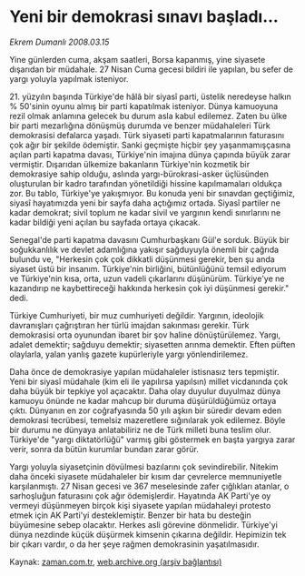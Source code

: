 # Yeni bir demokrasi sınavı başladı...

*Ekrem Dumanlı 2008.03.15*

<tr><td class="metin" colspan="2" style="padding-top: 20px; padding-left: 5px; ">Yine günlerden cuma, akşam saatleri, Borsa kapanmış, yine siyasete dışarıdan bir müdahale. 27 Nisan Cuma gecesi bildiri ile yapılan, bu sefer de yargı yoluyla yapılmak isteniyor.</td></tr><tr><td class="metin" colspan="2" style="padding-top: 20px; padding-left: 5px; "><p>21. yüzyılın başında Türkiye'de hâlâ bir siyasî parti, üstelik neredeyse halkın % 50'sinin oyunu almış bir parti kapatılmak isteniyor. Dünya kamuoyuna rezil olmak anlamına gelecek bu durum asla kabul edilemez. Zaten bu ülke bir parti mezarlığına dönüşmüş durumda ve benzer müdahaleleri Türk demokrasisi defalarca yaşadı. Türk siyaseti parti kapatmalarının faturasını çok ağır bir şekilde ödemiştir. Sanki geçmişte hiçbir şey yaşanmamışçasına açılan parti kapatma davası, Türkiye'nin imajına dünya çapında büyük zarar vermiştir. Dışarıdan ülkemize bakanların Türkiye'nin kozmetik bir demokrasiye sahip olduğu, aslında yargı-bürokrasi-asker üçlüsünden oluşturulan bir kadro tarafından yönetildiği hissine kapılmamaları oldukça zor. Bu tablo, Türkiye'ye yakışmıyor. Bu konuda yeni bir sınavdan geçtiğimiz, siyasî hayatımızda yeni bir sayfa daha açtığımız ortada. Siyasî partiler ne kadar demokrat; sivil toplum ne kadar sivil ve yargının kendi sınırlarını ne kadar bildiği yeni açılan bu sayfada ortaya çıkacak.
<p> Senegal'de parti kapatma davasını Cumhurbaşkanı Gül'e sorduk. Büyük bir soğukkanlılık ve devlet adamlığına yakışır sağduyuyla önemli bir çağrıda bulundu ve, "Herkesin çok çok dikkatli düşünmesi gerekir, ben şu anda siyaset üstü bir insanım. Türkiye'nin birliğini, bütünlüğünü temsil ediyorum ve Türkiye'nin kısa, orta, uzun vadeli çıkarlarını düşünürüm. Türkiye'ye ne kazandırıp ne kaybettireceği hakkında herkesin çok iyi düşünmesi gerekir." dedi.
<p> Türkiye Cumhuriyeti, bir muz cumhuriyeti değildir. Yargının, ideolojik davranışları çağrıştıran her türlü imajdan sakınması gerekir. Türk demokrasisi orta oyunundan ibaret bir şov haline dönüştürülemez. Yargı, adalet demektir; sağduyu demektir; siyasetten arınma demektir. Eften püften olaylarla, yalan yanlış gazete kupürleriyle yargı yönlendirilemez.
<p> Daha önce de demokrasiye yapılan müdahaleler istisnasız ters tepmiştir. Yeni bir siyasî müdahale (kim eli ile yapılırsa yapılsın) millet vicdanında çok daha büyük bir tepkiye yol açacaktır. Daha olay duyulur duyulmaz dünya kamuoyu önünde ne kadar mahcup bir duruma düşürüldüğümüz ortaya çıktı. Dünyanın en zor coğrafyasında 50 yılı aşkın bir süredir devam eden demokrasi tecrübesi, temelsiz mazeretlere sığınılarak yok edilemez. Böyle bir durumu ne dünyaya anlatabiliriz ne de Türk milleti buna teslim olur. Türkiye'de "yargı diktatörlüğü" varmış gibi göstermek en başta yargıya zarar verir, sonra da bütün kurumlar bundan zarar görür. 
<p> Yargı yoluyla siyasetçinin dövülmesi bazılarını çok sevindirebilir. Nitekim daha önceki siyasete müdahaleler bir kısım dar çevrelerce memnuniyetle karşılanmıştı. 27 Nisan gecesi ve 367 meselesinde zafer çığlıkları atanlar, o sarhoşluğun faturasını çok ağır ödemişlerdir. Hayatında AK Parti'ye oy vermeyi düşünmeyen birçok kişi siyasete yapılan müdahaleyi protesto etmek için AK Parti'yi desteklemiştir. Benzer bir hata bu desteğin büyümesine sebep olacaktır. Herkes asli görevine dönmelidir. Türkiye'yi dünya nezdinde küçük düşürmek kimsenin çıkarına değildir. Hepimizin tek bir çıkarı vardır, o da her şeye rağmen demokrasinin yaşatılmasıdır.<br/></p></p></p></p></p></td></tr>

Kaynak: [zaman.com.tr](http://zaman.com.tr/yazar.do?yazino=664917), [web.archive.org (arşiv bağlantısı)](http://web.archive.org/web/20100110014736/http://www.zaman.com.tr:80/yazar.do?yazino=664917)
